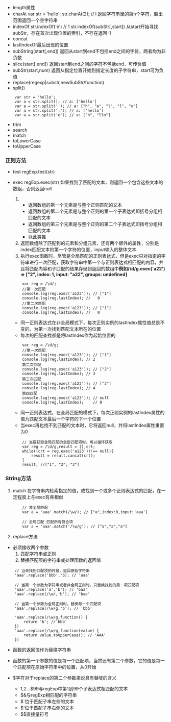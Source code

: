- length属性
- charAt var str = 'hello'; str.charAt(2); // l 返回字符串里的第n个字符，超出范围返回一个空字符串
- indexOf str.indexOf('e') // 1 str.indexOf(subStr[,start]) 从start开始寻找subStr，存在首次出现位置的索引，不存在返回-1
- concat
- lastIndexOf最后出现的位置
- subString(start[,end]) 返回从start到end不包括end之间的字符，两者均为非负数
- slice(start[,end]) 返回start到end之间的字符不包括end，可传负值
- subStr(start,num) 返回从指定位置开始到指定长度的子字符串，start可为负值
- replace(regexp|substr,newSubStr/function)
- split()
```
    var str = 'hello';
    var a = str.split(); // a: ['hello']
    var a = str.split(''); // a: ["h", "e", "l", "l", "o"]
    var a = str.split(','); // a: ['hello']
    var a = str.split('e'); // a: ["h", "llo"]

```
- trim
- search
- match
- toLowerCase
- toUpperCase


### 正则方法
- test regExp.test(str)
- exec regExp.exec(str) 如果找到了匹配的文本，则返回一个包含这些文本的数组，否则返回null
    1.  - 返回数组的第一个元素是与整个正则匹配的文本
        - 返回数组的第二个元素是与整个正则的第一个子表达式即括号分组相匹配的文本
        - 返回数组的第三个元素是与整个正则的第二个子表达式即括号分组相匹配的文本
        - 以此类推
    2.  返回数组除了匹配到的元素和分组元素，还有两个额外的属性，分别是index匹配文本的第一个字符的位置，input输入的整体文本
    3.  执行exec函数时，尽管是全局匹配的正则表达式，但是exec只对指定的字符串进行一次匹配，获取字符串中第一个与正则表达式相匹配的内容，并且将匹配内容和子匹配的结果存储到返回的数组中**例如/\d/g.exec('a22') => ["2", index: 1, input: "a22", groups: undefined]**

    ```
        var reg = /\d/;
        //第一次匹配
        console.log(reg.exec('a123')); // ["1"]
        console.log(reg.lastIndex); //   0
        //第二次匹配
        console.log(reg.exec('a123')); // ["1"]
        console.log(reg.lastIndex); //   0

    ```
    - 同一正则表达式在非全局模式下，每次正则实例的lastIndex属性值总是不变的，为第一次找到匹配文本所在的位置
    - 每次的匹配查找都是将lastIndex作为起始位置的

    ```
        var reg = /\d/g;
        //第一次匹配
        console.log(reg.exec('a123')); // ["1"]
        console.log(reg.lastIndex); // 2
        第二次匹配
        console.log(reg.exec('a123')); // ["2"]
        console.log(reg.lastIndex); // 3
        第三次匹配
        console.log(reg.exec('a123')); // ["3"]
        console.log(reg.lastIndex); // 4
        第四匹配
        console.log(reg.exec('a123')); // null
        console.log(reg.lastIndex);    // 0      
    ```
    - 同一正则表达式，在全局匹配的模式下，每次正则实例的lastIndex属性的值为匹配文本最后一个字符的下一个位置
    - 当exec再也找不到匹配的文本时，它将返回null，并将lastIndex属性重置为0
    ```
        // 当要获取全局匹配的全部匹配项时，可以循环获取
        var reg = /\d/g,result = [],crt;
        while((crt = reg.exec('a123'))!== null){
            result = result.cancat(crt);
        }
        result; //["1", "2", "3"]
    ```

### String方法
1. match 在字符串内检索指定的值，或找到一个或多个正则表达式的匹配，在一定程度上与exec有些相似
    ```
        // 非全局匹配
        var a = 'aaa'.match(/\w/); // ["a",index:0,input:'aaa']
    ```
    ```
        // 全局匹配 匹配所有符合项
        var a = 'aaa'.match('/\w/g'); // ["a","a","a"]
    ```
2. replace方法
- 必须接收两个参数
    1. 匹配字符串或正则
    2. 替换匹配项的字符串或处理函数的返回值
```
    // 当未找到匹配项的时候，返回原始字符串
    'aaa'.replace('bbb','b); // 'aaa'
```
```
    // 当第一个参数为字符串或者非全局正则时，只替换找到的第一项匹配项
    'aaa'.replace('a','b'); // 'baa'
    'aaa'.replace(/\w/,'b'); // 'baa'
```
```
    // 当第一个参数为全局正则时，替换每一个匹配项
    'aaa'.replace(/\w/g,'b'); // 'bbb'
```

```
    'aaa'.replace(/\w/g,function() {
        return 'b'; //'bbb'
    })
    'aaa'.replace(/\w/g,function(value) {
        return value.toUpperCase(); // 'AAA'
    })
```
- 函数的返回值作为替换字符串
- 函数的第一个参数的值是每一个匹配项，当然还有第二个参数，它的值是每一个匹配项在原始字符串中的位置，从0开始

- $字符对于replace的第二个参数来说具有替啶的含义
    - $1,$2...$99与regExp中第1到99个子表达式相匹配的文本
    - $&与regExp相匹配的字符串
    - $`位于匹配子串左侧的文本
    - $'位于匹配子串右侧的文本
    - $$直接量符号
    